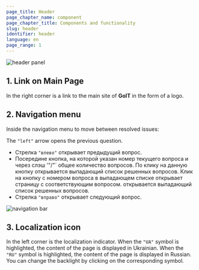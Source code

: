 ```yaml
---
page_title: Header
page_chapter_name: component
page_chapter_title: Components and functionality
slug: header
identifier: header
language: en
page_range: 1
---
```

![header panel](/img/header1.jpeg)

## 1﻿. Link on Main Page

In the right corner is a link to the main site of **GoIT** in the form of a logo.

## 2. Navigation menu

Inside the navigation menu to move between resolved issues:

The `"left"` arrow opens the previous question.

* Стрелка `"влево"` открывает предыдущий вопрос.
* Посередине кнопка, на которой указан номер текущего вопроса и через слэш '"/"` общее количество вопросов. По клику на данную кнопку открывается выпадающий список решенных вопросов. Клик на кнопку с номером вопроса в выпадающем списке открывает страницу с соответствующим вопросом. открывается выпадающий список решенных вопросов.
* Стрелка `"вправо"` открывает следующий вопрос.

![navigation bar](/img/header2.jpg)

## 3. Localization icon

In the left corner is the localization indicator. When the `"UA"` symbol is highlighted, the content of the page is displayed in Ukrainian. When the `"RU"` symbol is highlighted, the content of the page is displayed in Russian. You can change the backlight by clicking on the corresponding symbol.